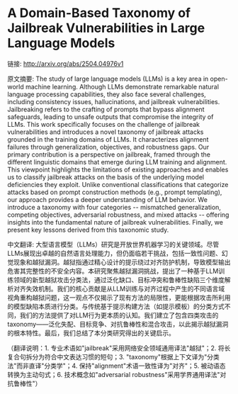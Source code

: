 # A Domain-Based Taxonomy of Jailbreak Vulnerabilities in Large Language Models

链接: http://arxiv.org/abs/2504.04976v1

原文摘要:
The study of large language models (LLMs) is a key area in open-world machine
learning. Although LLMs demonstrate remarkable natural language processing
capabilities, they also face several challenges, including consistency issues,
hallucinations, and jailbreak vulnerabilities. Jailbreaking refers to the
crafting of prompts that bypass alignment safeguards, leading to unsafe outputs
that compromise the integrity of LLMs. This work specifically focuses on the
challenge of jailbreak vulnerabilities and introduces a novel taxonomy of
jailbreak attacks grounded in the training domains of LLMs. It characterizes
alignment failures through generalization, objectives, and robustness gaps. Our
primary contribution is a perspective on jailbreak, framed through the
different linguistic domains that emerge during LLM training and alignment.
This viewpoint highlights the limitations of existing approaches and enables us
to classify jailbreak attacks on the basis of the underlying model deficiencies
they exploit. Unlike conventional classifications that categorize attacks based
on prompt construction methods (e.g., prompt templating), our approach provides
a deeper understanding of LLM behavior. We introduce a taxonomy with four
categories -- mismatched generalization, competing objectives, adversarial
robustness, and mixed attacks -- offering insights into the fundamental nature
of jailbreak vulnerabilities. Finally, we present key lessons derived from this
taxonomic study.

中文翻译:
大型语言模型（LLMs）研究是开放世界机器学习的关键领域。尽管LLMs展现出卓越的自然语言处理能力，但仍面临若干挑战，包括一致性问题、幻觉现象和越狱漏洞。越狱指通过精心设计的提示绕过对齐防护机制，导致模型输出危害其完整性的不安全内容。本研究聚焦越狱漏洞挑战，提出了一种基于LLM训练领域的新型越狱攻击分类法，通过泛化缺口、目标冲突和鲁棒性缺陷三个维度解析对齐失效机制。我们的核心贡献是从LLM训练与对齐过程中产生的不同语言域视角重构越狱问题，这一观点不仅揭示了现有方法的局限性，更能根据攻击所利用的模型缺陷本质进行分类。与传统基于提示构建方法（如提示模板）的分类方式不同，我们的方法提供了对LLM行为更本质的认知。我们建立了包含四类攻击的 taxonomy——泛化失配、目标竞争、对抗鲁棒性和混合攻击，以此揭示越狱漏洞的根本特性。最后，我们总结了本分类研究得出的关键启示。

（翻译说明：1. 专业术语如"jailbreak"采用网络安全领域通用译法"越狱"；2. 将长复合句拆分为符合中文表达习惯的短句；3. "taxonomy"根据上下文译为"分类法"而非直译"分类学"；4. 保持"alignment"术语一致性译为"对齐"；5. 被动语态转换为主动句式；6. 技术概念如"adversarial robustness"采用学界通用译法"对抗鲁棒性"）
